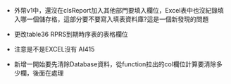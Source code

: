 - 外幣v1中，還沒在clsReport加入其他部門要填入欄位，Excel表中也沒紀錄填入哪一個儲存格，這部分要不要寫入填表資料庫?這是一個新發現的問題

- 更改table36 RPRS到期時序表的表格欄位
- 注意是不是EXCEL沒有 AI415 
- 新增一開始要先清除Database資料，從function拉出的col欄位計算要清除多少欄，後面在處理
